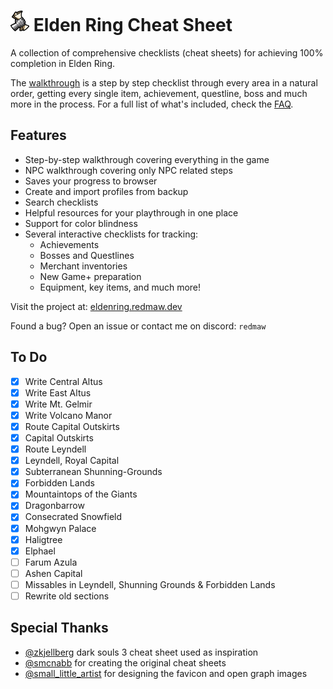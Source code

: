 # <img src="/favicon.svg" width="30"> Elden Ring Cheat Sheet

A collection of comprehensive checklists (cheat sheets) for achieving 100% completion in Elden Ring.

The [walkthrough](https://eldenring.redmaw.dev/sheets/walkthrough) is a step by step checklist through every area in a natural order, getting every single item, achievement, questline, boss and much more in the process. For a full list of what's included, check the [FAQ](https://eldenring.redmaw.dev/#included).

## Features

- Step-by-step walkthrough covering everything in the game
- NPC walkthrough covering only NPC related steps
- Saves your progress to browser
- Create and import profiles from backup
- Search checklists
- Helpful resources for your playthrough in one place
- Support for color blindness
- Several interactive checklists for tracking:
  - Achievements
  - Bosses and Questlines
  - Merchant inventories
  - New Game+ preparation
  - Equipment, key items, and much more!

Visit the project at: [eldenring.redmaw.dev](https://eldenring.redmaw.dev)

Found a bug? Open an issue or contact me on discord: `redmaw`

## To Do

- [x] Write Central Altus
- [x] Write East Altus
- [x] Write Mt. Gelmir
- [x] Write Volcano Manor
- [x] Route Capital Outskirts
- [x] Capital Outskirts
- [x] Route Leyndell
- [x] Leyndell, Royal Capital
- [x] Subterranean Shunning-Grounds
- [x] Forbidden Lands
- [x] Mountaintops of the Giants
- [x] Dragonbarrow
- [x] Consecrated Snowfield
- [x] Mohgwyn Palace
- [x] Haligtree
- [x] Elphael
- [ ] Farum Azula
- [ ] Ashen Capital
- [ ] Missables in Leyndell, Shunning Grounds & Forbidden Lands
- [ ] Rewrite old sections

## Special Thanks

- [@zkjellberg](https://github.com/zkjellberg) dark souls 3 cheat sheet used as inspiration
- [@smcnabb](https://github.com/smcnabb) for creating the original cheat sheets
- [@small_little_artist](https://smalllittleartist.carrd.co) for designing the favicon and open graph images
